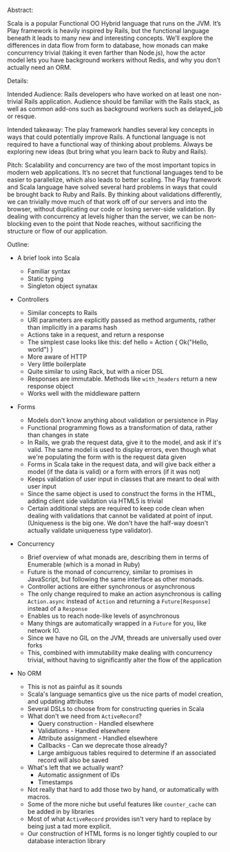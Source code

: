 Abstract:

Scala is a popular Functional OO Hybrid language that runs on the JVM. It’s Play framework is heavily inspired by Rails, but the functional language beneath it leads to many new and interesting concepts. We’ll explore the differences in data flow from form to database, how monads can make concurrency trivial (taking it even farther than Node.js), how the actor model lets you have background workers without Redis, and why you don’t actually need an ORM.

Details:

Intended Audience: Rails developers who have worked on at least one non-trivial Rails application. Audience should be familiar with the Rails stack, as well as common add-ons such as background workers such as delayed_job or resque.

Intended takeaway: The play framework handles several key concepts in ways that could potentially improve Rails. A functional language is not required to have a functional way of thinking about problems. Always be exploring new ideas (but bring what you learn back to Ruby and Rails).

Pitch: Scalability and concurrency are two of the most important topics in modern web applications. It’s no secret that functional languages tend to be easier to parallelize, which also leads to better scaling. The Play framework and Scala language have solved several hard problems in ways that could be brought back to Ruby and Rails. By thinking about validations differently, we can trivially move much of that work off of our servers and into the browser, without duplicating our code or losing server-side validation. By dealing with concurrency at levels higher than the server, we can be non-blocking even to the point that Node reaches, without sacrificing the structure or flow of our application.

Outline:
- A brief look into Scala
  - Familiar syntax
  - Static typing
  - Singleton object synatax

- Controllers
  - Similar concepts to Rails
  - URI parameters are explicitly passed as method arguments, rather than
    implicitly in a params hash
  - Actions take in a request, and return a response
  - The simplest case looks like this: def hello = Action { Ok("Hello, world") }
  - More aware of HTTP
  - Very little boilerplate
  - Quite similar to using Rack, but with a nicer DSL
  - Responses are immutable. Methods like `with_headers` return a new response
    object
  - Works well with the middleware pattern

- Forms
  - Models don't know anything about validation or persistence in Play
  - Functional programming flows as a transformation of data, rather than
    changes in state
  - In Rails, we grab the request data, give it to the model, and ask if it's
    valid. The same model is used to display errors, even though what we're
    populating the form with is the request data given
  - Forms in Scala take in the request data, and will give back either a model
    (if the data is valid) or a form with errors (if it was not)
  - Keeps validation of user input in classes that are meant to deal with user
    input
  - Since the same object is used to construct the forms in the HTML, adding
    client side validation via HTML5 is trivial
  - Certain additional steps are required to keep code clean when dealing with
    validations that cannot be validated at point of input. (Uniqueness is the
    big one. We don't have the half-way doesn't actually validate uniqueness
    type validator).

- Concurrency
  - Brief overview of what monads are, describing them in terms of Enumerable
    (which is a monad in Ruby)
  - Future is the monad of concurrency, similar to promises in JavaScript, but
    following the same interface as other monads.
  - Controller actions are either synchronous or asynchronous
  - The only change required to make an action asynchronous is calling
    `Action.async` instead of `Action` and returning a `Future[Response]`
    instead of a `Response`
  - Enables us to reach node-like levels of asynchronous
  - Many things are automatically wrapped in a `Future` for you, like network
    IO.
  - Since we have no GIL on the JVM, threads are universally used over forks
  - This, combined with immutability make dealing with concurrency trivial,
    without having to significantly alter the flow of the application

- No ORM
  - This is not as painful as it sounds
  - Scala's language semantics give us the nice parts of model creation, and
    updating attributes
  - Several DSLs to choose from for constructing queries in Scala
  - What don't we need from `ActiveRecord`?
    - Query construction - Handled elsewhere
    - Validations - Handled elsewhere
    - Attribute assignment - Handled elsewhere
    - Callbacks - Can we deprecate those already?
    - Large ambiguous tables required to determine if an associated record will
      also be saved
  - What's left that we actually want?
    - Automatic assignment of IDs
    - Timestamps
  - Not really that hard to add those two by hand, or automatically with macros.
  - Some of the more niche but useful features like `counter_cache` can be added
    in by libraries
  - Most of what `ActiveRecord` provides isn't very hard to replace by being
    just a tad more explicit.
  - Our construction of HTML forms is no longer tightly coupled to our database
    interaction library
